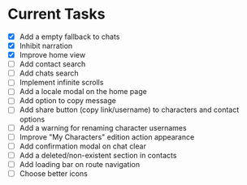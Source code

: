 # Current Tasks

- [x] Add a empty fallback to chats
- [x] Inhibit narration
- [x] Improve home view
- [ ] Add contact search
- [ ] Add chats search
- [ ] Implement infinite scrolls
- [ ] Add a locale modal on the home page
- [ ] Add option to copy message
- [ ] Add share button (copy link/username) to characters and contact options
- [ ] Add a warning for renaming character usernames
- [ ] Improve "My Characters" edition action appearance
- [ ] Add confirmation modal on chat clear
- [ ] Add a deleted/non-existent section in contacts
- [ ] Add loading bar on route navigation
- [ ] Choose better icons
